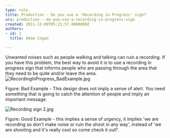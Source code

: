 ```yaml
---
type: rule
title: Production - Do you use a 'Recording in Progress' sign?
uri: production---do-you-use-a-recording-in-progress-sign
created: 2011-12-09T05:21:57.0000000Z
authors:
- id: 1
  title: Adam Cogan

---
```


 ​Unwanted noises such as people walking and talking can ruin a recording. If you have this problem, the best way to avoid it is to use a recording in progress sign that informs people who are passing through the area that they need to be quite and/or leave the area. 
![RecordingInProgress_BadExample.jpg](/DesignandPresentation/RulesToBetterVideoRecording/PublishingImages/RecordingInProgress_BadExample.jpg)

Figure: Bad Example - This design does not imply a sense of alert​. You need something that is going to catch the attention of people and imply an important message.

![Recording sign 2.jpg](/DesignandPresentation/RulesToBetterVideoRecording/PublishingImages/Recording%20sign%202.jpg)

Figure: Good Example - this implies a sense of urgency, it implies 'we are recording so don't make noise or ruin the shoot in any way', instead of 'we are shooting and it's really cool so come check it out!'.​


